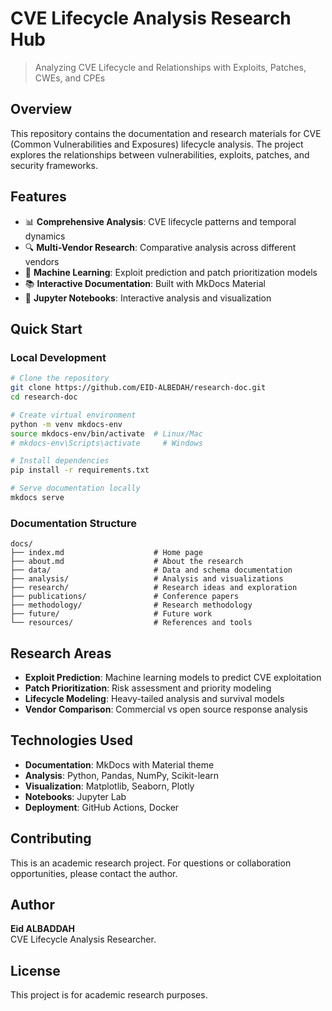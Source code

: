 # CVE Lifecycle Analysis Research Hub

> Analyzing CVE Lifecycle and Relationships with Exploits, Patches, CWEs, and CPEs

## Overview

This repository contains the documentation and research materials for CVE (Common Vulnerabilities and Exposures) lifecycle analysis. The project explores the relationships between vulnerabilities, exploits, patches, and security frameworks.

## Features

- 📊 **Comprehensive Analysis**: CVE lifecycle patterns and temporal dynamics
- 🔍 **Multi-Vendor Research**: Comparative analysis across different vendors
- 🤖 **Machine Learning**: Exploit prediction and patch prioritization models
- 📚 **Interactive Documentation**: Built with MkDocs Material
- 🔬 **Jupyter Notebooks**: Interactive analysis and visualization

## Quick Start

### Local Development

```bash
# Clone the repository
git clone https://github.com/EID-ALBEDAH/research-doc.git
cd research-doc

# Create virtual environment
python -m venv mkdocs-env
source mkdocs-env/bin/activate  # Linux/Mac
# mkdocs-env\Scripts\activate     # Windows

# Install dependencies
pip install -r requirements.txt

# Serve documentation locally
mkdocs serve
```

### Documentation Structure

```
docs/
├── index.md                    # Home page
├── about.md                    # About the research
├── data/                       # Data and schema documentation
├── analysis/                   # Analysis and visualizations
├── research/                   # Research ideas and exploration
├── publications/               # Conference papers
├── methodology/                # Research methodology
├── future/                     # Future work
└── resources/                  # References and tools
```

## Research Areas

- **Exploit Prediction**: Machine learning models to predict CVE exploitation
- **Patch Prioritization**: Risk assessment and priority modeling
- **Lifecycle Modeling**: Heavy-tailed analysis and survival models
- **Vendor Comparison**: Commercial vs open source response analysis

## Technologies Used

- **Documentation**: MkDocs with Material theme
- **Analysis**: Python, Pandas, NumPy, Scikit-learn
- **Visualization**: Matplotlib, Seaborn, Plotly
- **Notebooks**: Jupyter Lab
- **Deployment**: GitHub Actions, Docker

## Contributing

This is an academic research project. For questions or collaboration opportunities, please contact the author.

## Author

**Eid ALBADDAH**  
CVE Lifecycle Analysis Researcher.

## License

This project is for academic research purposes.
